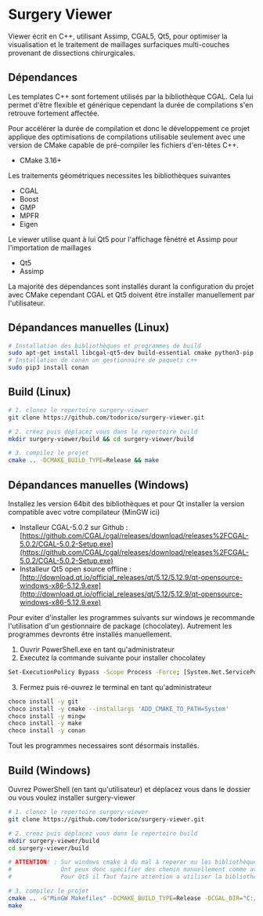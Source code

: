 # Surgery Viewer

Viewer écrit en C++, utilisant Assimp, CGAL5, Qt5, pour optimiser la visualisation et le traitement de maillages surfaciques multi-couches provenant de dissections chirurgicales.

## Dépendances

Les templates C++ sont fortement utilisés par la bibliothèque CGAL. Cela lui permet d'être flexible et générique cependant la durée de compilations s'en retrouve fortement affectée.

Pour accélérer la durée de compilation et donc le développement ce projet applique des optimisations de compilations utilisable seulement avec une version de CMake capable de pré-compiler les fichiers d'en-têtes C++.

- CMake 3.16+

Les traitements géométriques necessites les bibliothèques suivantes

- CGAL
- Boost
- GMP
- MPFR
- Eigen

Le viewer utilise quant à lui Qt5 pour l'affichage fênétré et Assimp pour l'importation de maillages

- Qt5
- Assimp

La majorité des dépendances sont installés durant la configuration du projet avec CMake cependant CGAL et Qt5 doivent être installer manuellement par l'utilisateur.

## Dépandances manuelles (Linux)

```sh
# Installation des bibliothèques et programmes de build
sudo apt-get install libcgal-qt5-dev build-essential cmake python3-pip  # avec git et le compilateur de votre choix (gcc, clang, ...)
# Installation de conan un gestionnaire de paquets c++
sudo pip3 install conan
```

## Build (Linux)

```sh
# 1. clonez le repertoire surgery-viewer
git clone https://github.com/todorico/surgery-viewer.git

# 2. creez puis déplacez vous dans le repertoire build
mkdir surgery-viewer/build && cd surgery-viewer/build

# 3. compilez le projet
cmake .. -DCMAKE_BUILD_TYPE=Release && make
```

## Dépandances manuelles (Windows)

Installez les version 64bit des bibliothèques et pour Qt installer la version compatible avec votre compilateur (MinGW ici)

- Installeur CGAL-5.0.2 sur Github : [https://github.com/CGAL/cgal/releases/download/releases%2FCGAL-5.0.2/CGAL-5.0.2-Setup.exe](https://github.com/CGAL/cgal/releases/download/releases%2FCGAL-5.0.2/CGAL-5.0.2-Setup.exe)
- Installeur Qt5 open source offline : [http://download.qt.io/official_releases/qt/5.12/5.12.9/qt-opensource-windows-x86-5.12.9.exe](http://download.qt.io/official_releases/qt/5.12/5.12.9/qt-opensource-windows-x86-5.12.9.exe)

Pour eviter d'installer les programmes suivants sur windows je recommande l'utilisation d'un gestionnaire de package (chocolatey). Autrement les programmes devronts être installés manuellement.

1. Ouvrir PowerShell.exe en tant qu'administrateur
2. Executez la commande suivante pour installer chocolatey

```sh
Set-ExecutionPolicy Bypass -Scope Process -Force; [System.Net.ServicePointManager]::SecurityProtocol = [System.Net.ServicePointManager]::SecurityProtocol -bor 3072; iex ((New-Object System.Net.WebClient).DownloadString('https://chocolatey.org/install.ps1'))
```

3. Fermez puis ré-ouvrez le terminal en tant qu'administrateur

```sh
choco install -y git
choco install -y cmake --installargs 'ADD_CMAKE_TO_PATH=System'
choco install -y mingw
choco install -y make
choco install -y conan
```

Tout les programmes necessaires sont désormais installés.

## Build (Windows)

Ouvrez PowerShell (en tant qu'utilisateur) et déplacez vous dans le dossier ou vous voulez installer surgery-viewer

```sh
# 1. clonez le repertoire surgery-viewer
git clone https://github.com/todorico/surgery-viewer.git

# 2. creez puis déplacez vous dans le repertoire build
mkdir surgery-viewer/build
cd surgery-viewer/build

# ATTENTION! : Sur windows cmake à du mal à reperer ou les bibliothèques (CGAL et Qt5) se trouvent.
#              Ont peux donc spécifier des chemin manuellement comme avec la commande ci-dessous pour résoudre ce problème.
#              Pour Qt5 il faut faire attention a utiliser la bibliothèque adapté au compilateur utilisé (MinGW dans notre cas).

# 3. compilez le projet
cmake .. -G"MinGW Makefiles" -DCMAKE_BUILD_TYPE=Release -DCGAL_DIR="C:/dev/CGAL-5.0.2" -DQt5_DIR="C:/dev/Qt/5.15.0/mingw81_64/lib/cmake/Qt5"
make
```

